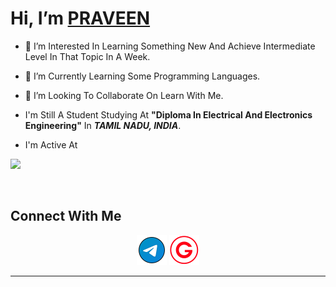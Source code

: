 # Hi, I’m [PRAVEEN](https://github.com/PraveenTech005)

- 👀 I’m Interested In Learning Something New And Achieve Intermediate Level In That Topic In A Week.
- 🌱 I’m Currently Learning Some Programming Languages.
- 💞️ I’m Looking To Collaborate On Learn With Me.

- I'm Still A Student Studying At **"Diploma In Electrical And Electronics Engineering"** In ***TAMIL NADU, INDIA***.

- I'm Active At
<p align="left-justify">
  <a href="https://t.me/PRAVEEN_TECH005">
    <img src="https://skillicons.dev/icons?i=html,css,js,c,cpp,py,arduino,autocad,bash,github,linux,md,vscode,idea&theme=dark&perline=8&align=center" />
  </a>
</p>
</br>

## Connect With Me

<div align="center" class="line1">
  <a href="https://t.me/PRAVEENTECH005"><img src="https://github.com/PraveenTech005/PRAVEEN-LOGO/blob/main/readme/Telegram LOGO.png"></a>
  <a href="mailto:PraveenTech005@gmail.com"><img src="https://github.com/PraveenTech005/PRAVEEN-LOGO/blob/main/readme/G LOGO.png"></a>
</div>
<hr>
